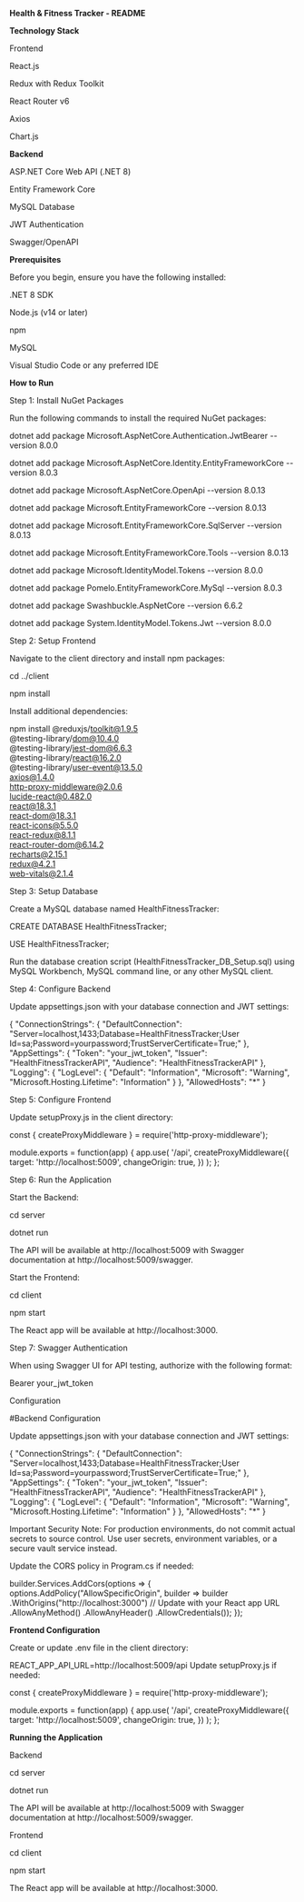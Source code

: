 **Health & Fitness Tracker - README**

**Technology Stack**

Frontend

React.js

Redux with Redux Toolkit

React Router v6

Axios

Chart.js

**Backend**

ASP.NET Core Web API (.NET 8)

Entity Framework Core

MySQL Database

JWT Authentication

Swagger/OpenAPI


**Prerequisites**


Before you begin, ensure you have the following installed:

.NET 8 SDK

Node.js (v14 or later)

npm

MySQL

Visual Studio Code or any preferred IDE


**How to Run**

Step 1: Install NuGet Packages

Run the following commands to install the required NuGet packages:

dotnet add package Microsoft.AspNetCore.Authentication.JwtBearer --version 8.0.0

dotnet add package Microsoft.AspNetCore.Identity.EntityFrameworkCore --version 8.0.3

dotnet add package Microsoft.AspNetCore.OpenApi --version 8.0.13

dotnet add package Microsoft.EntityFrameworkCore --version 8.0.13

dotnet add package Microsoft.EntityFrameworkCore.SqlServer --version 8.0.13

dotnet add package Microsoft.EntityFrameworkCore.Tools --version 8.0.13

dotnet add package Microsoft.IdentityModel.Tokens --version 8.0.0

dotnet add package Pomelo.EntityFrameworkCore.MySql --version 8.0.3

dotnet add package Swashbuckle.AspNetCore --version 6.6.2

dotnet add package System.IdentityModel.Tokens.Jwt --version 8.0.0


Step 2: Setup Frontend

Navigate to the client directory and install npm packages:

cd ../client

npm install

Install additional dependencies:


npm install @reduxjs/toolkit@1.9.5 \
            @testing-library/dom@10.4.0 \
            @testing-library/jest-dom@6.6.3 \
            @testing-library/react@16.2.0 \
            @testing-library/user-event@13.5.0 \
            axios@1.4.0 \
            http-proxy-middleware@2.0.6 \
            lucide-react@0.482.0 \
            react@18.3.1 \
            react-dom@18.3.1 \
            react-icons@5.5.0 \
            react-redux@8.1.1 \
            react-router-dom@6.14.2 \
            recharts@2.15.1 \
            redux@4.2.1 \
            web-vitals@2.1.4

            
Step 3: Setup Database

Create a MySQL database named HealthFitnessTracker:

CREATE DATABASE HealthFitnessTracker;

USE HealthFitnessTracker;

Run the database creation script (HealthFitnessTracker_DB_Setup.sql) using MySQL Workbench, MySQL command line, or any other MySQL client.


Step 4: Configure Backend

Update appsettings.json with your database connection and JWT settings:

{
  "ConnectionStrings": {
    "DefaultConnection": "Server=localhost,1433;Database=HealthFitnessTracker;User Id=sa;Password=yourpassword;TrustServerCertificate=True;"
  },
  "AppSettings": {
    "Token": "your_jwt_token",
    "Issuer": "HealthFitnessTrackerAPI",
    "Audience": "HealthFitnessTrackerAPI"
  },
  "Logging": {
    "LogLevel": {
      "Default": "Information",
      "Microsoft": "Warning",
      "Microsoft.Hosting.Lifetime": "Information"
    }
  },
  "AllowedHosts": "*"
}


Step 5: Configure Frontend

Update setupProxy.js in the client directory:

const { createProxyMiddleware } = require('http-proxy-middleware');

module.exports = function(app) {
  app.use(
    '/api',
    createProxyMiddleware({
      target: 'http://localhost:5009',
      changeOrigin: true,
    })
  );
};


Step 6: Run the Application

Start the Backend:

cd server

dotnet run

The API will be available at http://localhost:5009 with Swagger documentation at http://localhost:5009/swagger.


Start the Frontend:

cd client

npm start

The React app will be available at http://localhost:3000.


Step 7: Swagger Authentication

When using Swagger UI for API testing, authorize with the following format:

Bearer your_jwt_token

Configuration

#Backend Configuration

Update appsettings.json with your database connection and JWT settings:

{
  "ConnectionStrings": {
    "DefaultConnection": "Server=localhost,1433;Database=HealthFitnessTracker;User Id=sa;Password=yourpassword;TrustServerCertificate=True;"
  },
  "AppSettings": {
    "Token": "your_jwt_token",
    "Issuer": "HealthFitnessTrackerAPI",
    "Audience": "HealthFitnessTrackerAPI"
  },
  "Logging": {
    "LogLevel": {
      "Default": "Information",
      "Microsoft": "Warning",
      "Microsoft.Hosting.Lifetime": "Information"
    }
  },
  "AllowedHosts": "*"
}

Important Security Note: For production environments, do not commit actual secrets to source control. Use user secrets, environment variables, or a secure vault service instead.


Update the CORS policy in Program.cs if needed:

builder.Services.AddCors(options =>
{
    options.AddPolicy("AllowSpecificOrigin",
        builder => builder
            .WithOrigins("http://localhost:3000") // Update with your React app URL
            .AllowAnyMethod()
            .AllowAnyHeader()
            .AllowCredentials());
});


**Frontend Configuration**

Create or update .env file in the client directory:

REACT_APP_API_URL=http://localhost:5009/api
Update setupProxy.js if needed:

const { createProxyMiddleware } = require('http-proxy-middleware');

module.exports = function(app) {
  app.use(
    '/api',
    createProxyMiddleware({
      target: 'http://localhost:5009',
      changeOrigin: true,
    })
  );
};


**Running the Application**

Backend

cd server

dotnet run

The API will be available at http://localhost:5009 with Swagger documentation at http://localhost:5009/swagger.


Frontend

cd client

npm start

The React app will be available at http://localhost:3000.
